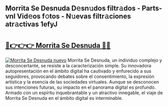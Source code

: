 ## Morrita Se Desnuda D𝚎sn𝚞dos filtr𝚊dos - Parts-vnI Vid𝚎os f𝚘tos - N𝚞evas filtr𝚊ciones atr𝚊ctivas 1efyJ

# <h2><a href="http://mb96qi.tromn.icu/?c=Morrita+Se+Desnuda">🔗👉👉👉 Morrita Se Desnuda 🔗🔗</a></h2>

[![Morrita Se Desnuda nuevo](https://i.imgur.com/pEAQMta.gif)](http://mb96qi.tromn.icu/?c=Morrita+Se+Desnuda)
Morrita Se Desnuda, un individuo complejo y desconcertante, se resiste a la caracterización simple. Su innovadora autopresentación en el ámbito digital ha cautivado y enfurecido a sus seguidores, provocando debates sobre el consentimiento, la expresión artística y la esencia de las sociedades virtuales. Aunque se desconocen sus intenciones futuras, su impacto en el panorama digital es profundo. Armado con un espíritu inquebrantable y un atractivo innegable, el viaje de Morrita Se Desnuda en el ámbito digital es interminable.
